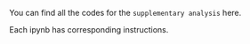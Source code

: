 You can find all the codes for the `supplementary analysis` here.

Each ipynb has corresponding instructions.
